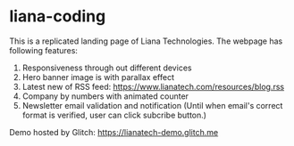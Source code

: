 # liana-coding

This is a replicated landing page of Liana Technologies. The webpage has following features: 

1. Responsiveness through out different devices
2. Hero banner image is with parallax effect
3. Latest new of RSS feed: https://www.lianatech.com/resources/blog.rss
4. Company by numbers with animated counter
5. Newsletter email validation and notification (Until when email's correct format is verified, user can click subcribe button.)


Demo hosted by Glitch: https://lianatech-demo.glitch.me
